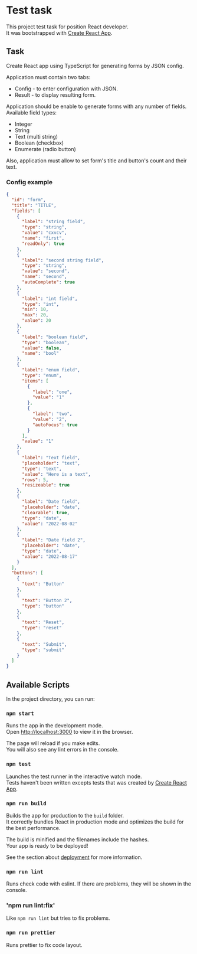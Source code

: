 # Test task

This project test task for position React developer.\
It was bootstrapped with [Create React App](https://github.com/facebook/create-react-app).

## Task

Create React app using TypeScript for generating forms by JSON config.

Application must contain two tabs:
* Config - to enter configuration with JSON.
* Result - to display resulting form.

Application should be enable to generate forms with any number of fields.\
Available field types:
* Integer
* String
* Text (multi string)
* Boolean (checkbox) 
* Enumerate (radio button)

Also, application must allow to set form's title and button's count and their text.

### Config example
```json
{
  "id": "form",
  "title": "TITLE",
  "fields": [
    {
      "label": "string field",
      "type": "string",
      "value": "cxvcv",
      "name": "first",
      "readOnly": true
    },
    {
      "label": "second string field",
      "type": "string",
      "value": "second",
      "name": "second",
      "autoComplete": true
    },
    {
      "label": "int field",
      "type": "int",
      "min": 10,
      "max": 20,
      "value": 20
    },
    {
      "label": "boolean field",
      "type": "boolean",
      "value": false,
      "name": "bool"
    },
    {
      "label": "enum field",
      "type": "enum",
      "items": [
        {
          "label": "one",
          "value": "1"
        },
        {
          "label": "two",
          "value": "2",
          "autoFocus": true
        }
      ],
      "value": "1"
    },
    {
      "label": "Text field",
      "placeholder": "text",
      "type": "text",
      "value": "Here is a text",
      "rows": 5,
      "resizeable": true
    },
    {
      "label": "Date field",
      "placeholder": "date",
      "clearable": true,
      "type": "date",
      "value": "2022-08-02"
    },
    {
      "label": "Date field 2",
      "placeholder": "date",
      "type": "date",
      "value": "2022-08-17"
    }
  ],
  "buttons": [
    {
      "text": "Button"
    },
    {
      "text": "Button 2",
      "type": "button"
    },
    {
      "text": "Reset",
      "type": "reset"
    },
    {
      "text": "Submit",
      "type": "submit"
    }
  ]
}
```

## Available Scripts

In the project directory, you can run:

### `npm start`

Runs the app in the development mode.\
Open [http://localhost:3000](http://localhost:3000) to view it in the browser.

The page will reload if you make edits.\
You will also see any lint errors in the console.

### `npm test`

Launches the test runner in the interactive watch mode.\
Tests haven't been written excepts tests that was created by [Create React App](https://github.com/facebook/create-react-app).

### `npm run build`

Builds the app for production to the `build` folder.\
It correctly bundles React in production mode and optimizes the build for the best performance.

The build is minified and the filenames include the hashes.\
Your app is ready to be deployed!

See the section about [deployment](https://facebook.github.io/create-react-app/docs/deployment) for more information.

### `npm run lint`

Runs check code with eslint. If there are problems, they will be shown in the console.

### 'npm run lint:fix'

Like `npm run lint` but tries to fix problems.

### `npm run prettier`

Runs prettier to fix code layout.